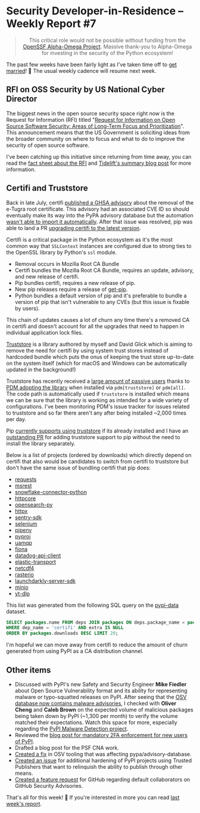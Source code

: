 # Security Developer-in-Residence – Weekly Report #7

<blockquote>
  <center>This critical role would not be possible without funding from the <a href="https://alpha-omega.dev">OpenSSF Alpha-Omega Project</a>.
  Massive thank-you to Alpha-Omega for investing in the security of the Python ecosystem!</center>
</blockquote>

The past few weeks have been fairly light as I've taken time off to [get married](https://twitter.com/sethmlarson/status/1692284180183318789)! 🎉
The usual weekly cadence will resume next week.

## RFI on OSS Security by US National Cyber Director

The biggest news in the open source security space right now is the Request for Information (RFI)
titled "[Request for Information on Open Source Software Security: Areas of Long-Term Focus and Prioritization](https://www.whitehouse.gov/wp-content/uploads/2023/08/OS3I-RFI-Embargoed-Until-08102023-0500EST.pdf)".
This announcement means that the US Government is soliciting ideas from the broader community
on where to focus and what to do to improve the security of open source software.

I've been catching up this initiative since returning from time away, you can read the [fact sheet about the RFI](https://www.whitehouse.gov/oncd/briefing-room/2023/08/10/fact-sheet-office-of-the-national-cyber-director-requests-public-comment-on-open-source-software-security-and-memory-safe-programming-languages/)
and [Tidelift's summary blog post](https://blog.tidelift.com/new-rfi-shows-the-us-gov-effort-to-invest-in-open-source-is-picking-up-steam) for more information.

## Certifi and Truststore

Back in late July, certifi [published a GHSA advisory](https://github.com/advisories/GHSA-xqr8-7jwr-rhp7) about the removal of the e-Tugra root certificate.
This advisory had an associated CVE ID so should eventually make its way into the PyPA advisory database
but the automation [wasn't able to import it automatically](https://github.com/pypa/advisory-database/pull/138).
After that issue was resolved, pip was able to land a PR [upgrading certifi to the latest version](https://github.com/pypa/pip/pull/12206).

Certifi is a critical package in the Python ecosystem as it's the most common way that `SSLContext` instances
are configured due to strong ties to the OpenSSL library by Python's `ssl` module. 

* Removal occurs in Mozilla Root CA Bundle
* Certifi bundles the Mozilla Root CA Bundle, requires an update, advisory, and new release of certifi.
* Pip bundles certifi, requires a new release of pip.
* New pip releases require a release of [get-pip](https://github.com/pypa/get-pip).
* Python bundles a default version of pip and it's preferable to bundle a version of pip that isn't
  vulnerable to any CVEs (but this issue is fixable by users).

This chain of updates causes a lot of churn any time there's a removed CA in certifi and doesn't account for
all the upgrades that need to happen in individual application lock files.

[Truststore](https://truststore.readthedocs.io) is a library authored by myself and David Glick which is aiming to remove the need for certifi
by using system trust stores instead of hardcoded bundle which puts the onus of keeping the trust store up-to-date on the system
itself (which for macOS and Windows can be automatically updated in the background!)

Truststore has recently received a [large amount of passive users](https://twitter.com/sethmlarson/status/1687845307558600704)
thanks to [PDM adopting the library](https://twitter.com/sethmlarson/status/1687842369440227328)
when installed via `pdm[truststore]` or `pdm[all]`. The code path is automatically used if `truststore`
is installed which means we can be sure that the library is working as intended for a wide variety of configurations.
I've been monitoring PDM's issue tracker for issues related to truststore and so far there aren't any
after being installed ~2,000 times per day.

Pip [currently supports using truststore](https://pip.pypa.io/en/stable/topics/https-certificates/#using-system-certificate-stores) if its already installed and I have an [outstanding PR](https://github.com/pypa/pip/pull/12107) for adding truststore support
to pip without the need to install the library separately.

Below is a list of projects (ordered by downloads) which directly depend on certifi that also would be
candidates to switch from certifi to truststore but don't have the same issue of bundling certifi that pip does:

- [requests](https://pypi.org/project/requests)
- [msrest](https://pypi.org/project/msrest)
- [snowflake-connector-python](https://pypi.org/project/snowflake-connector-python)
- [httpcore](https://pypi.org/project/httpcore)
- [opensearch-py](https://pypi.org/project/opensearch-py)
- [httpx](https://pypi.org/project/httpx)
- [sentry-sdk](https://pypi.org/project/sentry-sdk)
- [selenium](https://pypi.org/project/selenium)
- [pipenv](https://pypi.org/project/pipenv)
- [pyproj](https://pypi.org/project/pyproj)
- [uamqp](https://pypi.org/project/uamqp)
- [fiona](https://pypi.org/project/fiona)
- [datadog-api-client](https://pypi.org/project/datadog-api-client)
- [elastic-transport](https://pypi.org/project/elastic-transport)
- [netcdf4](https://pypi.org/project/netcdf4)
- [rasterio](https://pypi.org/project/rasterio)
- [launchdarkly-server-sdk](https://pypi.org/project/launchdarkly-server-sdk)
- [minio](https://pypi.org/project/minio)
- [yt-dlp](https://pypi.org/project/yt-dlp)

This list was generated from the following SQL query on the [pypi-data](https://github.com/sethmlarson/pypi-data) dataset.

```sql
SELECT packages.name FROM deps JOIN packages ON deps.package_name = packages.name
WHERE dep_name = 'certifi' AND extra IS NULL
ORDER BY packages.downloads DESC LIMIT 20;
```

I'm hopeful we can move away from certifi to reduce the amount of churn generated from using PyPI as a CA distribution channel.

## Other items

* Discussed with PyPI's new Safety and Security Engineer **Mike Fiedler** about Open Source Vulnerability format and its
  ability for representing malware or typo-squatted releases on PyPI. After seeing that the [OSV database now contains malware advisories](https://twitter.com/halbecaf/status/1689832761681682432),
  I checked with **Oliver Cheng** and **Caleb Brown** on the expected volume of malicious packages
  being taken down by PyPI (~1,300 per month) to verify the volume matched their expectations.
  Watch this space for more, especially regarding the [PyPI Malware Detection project](https://discuss.python.org/t/pypi-malware-detection-project/28222).
* Reviewed the [blog post for mandatory 2FA enforcement for new users of PyPI](https://blog.pypi.org/posts/2023-08-08-2fa-enforcement-for-new-users/).
* Drafted a blog post for the PSF CNA work.
* [Created a fix](https://github.com/google/osv.dev/pull/1548) in OSV tooling that was affecting pypa/advisory-database.
* [Created an issue](https://github.com/pypi/warehouse/issues/14300) for additional hardening of PyPI projects using Trusted Publishers that want to relinquish the ability to publish through other means.
* [Created a feature request](https://github.com/orgs/community/discussions/63041) for GitHub regarding default collaborators on GitHub Security Advisories.

That's all for this week! 👋 If you're interested in more you can read [last week's report](http://sethmlarson.dev/security-developer-in-residence-weekly-report-6).

